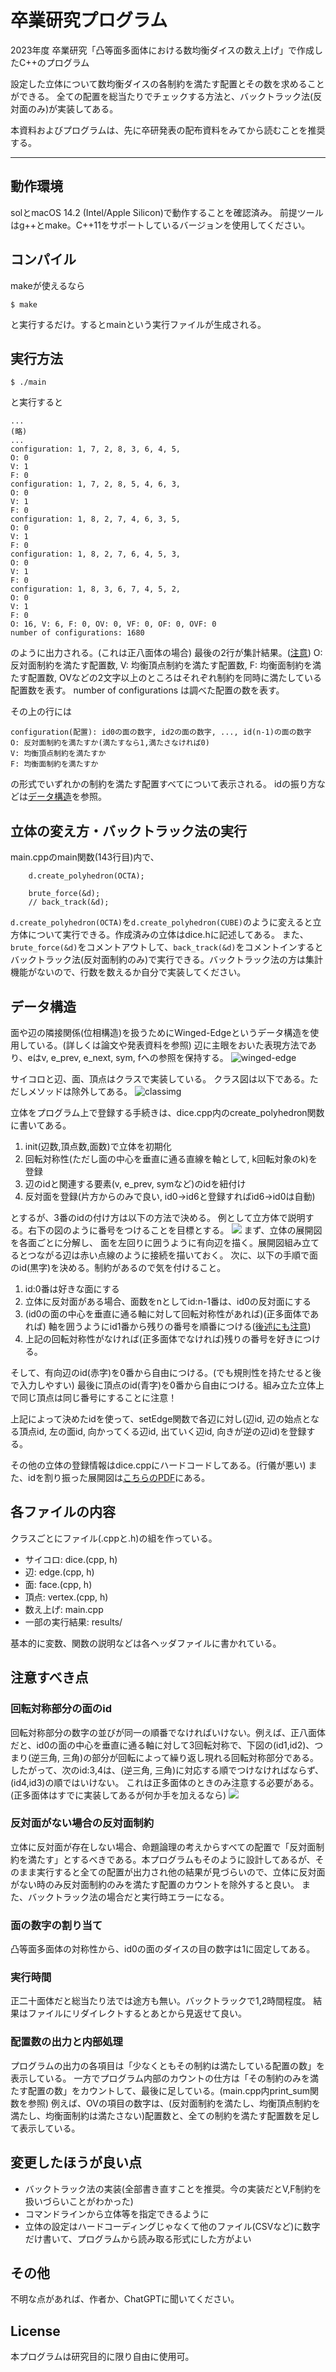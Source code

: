 # 卒業研究プログラム
2023年度 卒業研究「凸等面多面体における数均衡ダイスの数え上げ」で作成したC++のプログラム

設定した立体について数均衡ダイスの各制約を満たす配置とその数を求めることができる。
全ての配置を総当たりでチェックする方法と、バックトラック法(反対面のみ)が実装してある。

本資料およびプログラムは、先に卒研発表の配布資料をみてから読むことを推奨する。

---

## 動作環境
solとmacOS 14.2 (Intel/Apple Silicon)で動作することを確認済み。
前提ツールはg++とmake。C++11をサポートしているバージョンを使用してください。

## コンパイル
makeが使えるなら
```
$ make
```
と実行するだけ。するとmainという実行ファイルが生成される。

## 実行方法
```
$ ./main
```
と実行すると
```
...
(略)
...
configuration: 1, 7, 2, 8, 3, 6, 4, 5, 
O: 0
V: 1
F: 0
configuration: 1, 7, 2, 8, 5, 4, 6, 3, 
O: 0
V: 1
F: 0
configuration: 1, 8, 2, 7, 4, 6, 3, 5, 
O: 0
V: 1
F: 0
configuration: 1, 8, 2, 7, 6, 4, 5, 3, 
O: 0
V: 1
F: 0
configuration: 1, 8, 3, 6, 7, 4, 5, 2, 
O: 0
V: 1
F: 0
O: 16, V: 6, F: 0, OV: 0, VF: 0, OF: 0, OVF: 0
number of configurations: 1680
```
のように出力される。(これは正八面体の場合)
最後の2行が集計結果。([注意](#配置数の出力と内部処理))
O: 反対面制約を満たす配置数, V: 均衡頂点制約を満たす配置数, F: 均衡面制約を満たす配置数, OVなどの2文字以上のところはそれぞれ制約を同時に満たしている配置数を表す。
number of configurations は調べた配置の数を表す。

その上の行には
```
configuration(配置): id0の面の数字, id2の面の数字, ..., id(n-1)の面の数字
O: 反対面制約を満たすか(満たすなら1,満たさなければ0)
V: 均衡頂点制約を満たすか
F: 均衡面制約を満たすか
```
の形式でいずれかの制約を満たす配置すべてについて表示される。
idの振り方などは[データ構造](#データ構造)を参照。

## 立体の変え方・バックトラック法の実行
main.cppのmain関数(143行目)内で、
```
    d.create_polyhedron(OCTA);
    
    brute_force(&d);
    // back_track(&d);
```
`d.create_polyhedron(OCTA)`を`d.create_polyhedron(CUBE)`のように変えると立方体について実行できる。作成済みの立体はdice.hに記述してある。
また、`brute_force(&d)`をコメントアウトして、`back_track(&d)`をコメントインするとバックトラック法(反対面制約のみ)で実行できる。バックトラック法の方は集計機能がないので、行数を数えるか自分で実装してください。


## データ構造
面や辺の隣接関係(位相構造)を扱うためにWinged-Edgeというデータ構造を使用している。(詳しくは論文や発表資料を参照)
辺に主眼をおいた表現方法であり、eはv, e_prev, e_next, sym, fへの参照を保持する。
![winged-edge](./img/winged-edge.png)
<!-- <img width="50%" src="./img/winged-edge.png"> -->

サイコロと辺、面、頂点はクラスで実装している。
クラス図は以下である。ただしメソッドは除外してある。
![classimg](./img/diceclass.png)

立体をプログラム上で登録する手続きは、dice.cpp内のcreate_polyhedron関数に書いてある。
1. init(辺数,頂点数,面数)で立体を初期化
2. 回転対称性(ただし面の中心を垂直に通る直線を軸として, k回転対象のk)を登録
3. 辺のidと関連する要素(v, e_prev, symなど)のidを紐付け
4. 反対面を登録(片方からのみで良い, id0->id6と登録すればid6->id0は自動)

とするが、3番のidの付け方は以下の方法で決める。
例として立方体で説明する。右下の図のように番号をつけることを目標とする。
![](./img/cube.png)
まず、立体の展開図を各面ごとに分解し、
面を左回りに囲うように有向辺を描く。展開図組み立てるとつながる辺は赤い点線のように接続を描いておく。
次に、以下の手順で面のid(黒字)を決める。制約があるので気を付けること。
1. id:0番は好きな面にする
2. 立体に反対面がある場合、面数をnとしてid:n-1番は、id0の反対面にする
3. (id0の面の中心を垂直に通る軸に対して回転対称性があれば)(正多面体であれば) 軸を囲うようにid1番から残りの番号を順番につける([後述にも注意](#回転対称部分の面のid))
4. 上記の回転対称性がなければ(正多面体でなければ)残りの番号を好きにつける。

そして、有向辺のid(赤字)を0番から自由につける。(でも規則性を持たせると後で入力しやすい)
最後に頂点のid(青字)を0番から自由につける。組み立た立体上で同じ頂点は同じ番号にすることに注意！

上記によって決めたidを使って、setEdge関数で各辺に対し(辺id, 辺の始点となる頂点id, 左の面id, 向かってくる辺id, 出ていく辺id, 向きが逆の辺id)を登録する。

その他の立体の登録情報はdice.cppにハードコードしてある。(行儀が悪い)
また、idを割り振った展開図は[こちらのPDF](./img/input_data.pdf)にある。
## 各ファイルの内容
クラスごとにファイル(.cppと.h)の組を作っている。
- サイコロ: dice.(cpp, h)
- 辺: edge.(cpp, h)
- 面: face.(cpp, h)
- 頂点: vertex.(cpp, h)
- 数え上げ: main.cpp
- 一部の実行結果: results/

基本的に変数、関数の説明などは各ヘッダファイルに書かれている。


## 注意すべき点
### 回転対称部分の面のid
回転対称部分の数字の並びが同一の順番でなければいけない。例えば、正八面体だと、id0の面の中心を垂直に通る軸に対して3回転対称で、下図の(id1,id2)、つまり(逆三角, 三角)の部分が回転によって繰り返し現れる回転対称部分である。したがって、次のid:3,4は、(逆三角, 三角)に対応する順でつけなければならず、(id4,id3)の順ではいけない。
これは正多面体のときのみ注意する必要がある。(正多面体はすでに実装してあるが何か手を加えるなら)
![](./img/k-fold.png)

### 反対面がない場合の反対面制約
立体に反対面が存在しない場合、命題論理の考えからすべての配置で「反対面制約を満たす」とするべきである。本プログラムもそのように設計してあるが、そのまま実行すると全ての配置が出力され他の結果が見づらいので、立体に反対面がない時のみ反対面制約のみを満たす配置のカウントを除外すると良い。
また、バックトラック法の場合だと実行時エラーになる。

### 面の数字の割り当て
凸等面多面体の対称性から、id0の面のダイスの目の数字は1に固定してある。

### 実行時間
正二十面体だと総当たり法では途方も無い。バックトラックで1,2時間程度。
結果はファイルにリダイレクトするとあとから見返せて良い。

### 配置数の出力と内部処理
プログラムの出力の各項目は「少なくともその制約は満たしている配置の数」を表示している。
一方でプログラム内部のカウントの仕方は「その制約のみを満たす配置の数」をカウントして、最後に足している。(main.cpp内print_sum関数を参照)
例えば、OVの項目の数字は、(反対面制約を満たし、均衡頂点制約を満たし、均衡面制約は満たさない)配置数と、全ての制約を満たす配置数を足して表示している。

## 変更したほうが良い点
- バックトラック法の実装(全部書き直すことを推奨。今の実装だとV,F制約を扱いづらいことがわかった)
- コマンドラインから立体等を指定できるように
- 立体の設定はハードコーディングじゃなくて他のファイル(CSVなど)に数字だけ書いて、プログラムから読み取る形式にした方がよい

## その他
不明な点があれば、作者か、ChatGPTに聞いてください。

## License
本プログラムは研究目的に限り自由に使用可。




